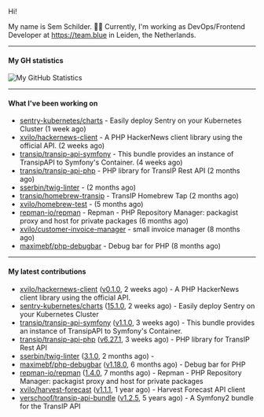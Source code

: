 Hi!

My name is Sem Schilder. 👋🏻 Currently, I'm working as DevOps/Frontend Developer at https://team.blue in Leiden, the Netherlands.

---

#### My GH statistics

![My GitHub Statistics](https://github-readme-stats.vercel.app/api?username=xvilo&show_icons=true&count_private=true&hide_title=true)

---

#### What I've been working on

- [sentry-kubernetes/charts](https://github.com/sentry-kubernetes/charts) - Easily deploy Sentry on your Kubernetes Cluster (1 week ago)
- [xvilo/hackernews-client](https://github.com/xvilo/hackernews-client) - A PHP HackerNews client library using the official API. (2 weeks ago)
- [transip/transip-api-symfony](https://github.com/transip/transip-api-symfony) - This bundle provides an instance of TransipAPI to Symfony&#39;s Container. (4 weeks ago)
- [transip/transip-api-php](https://github.com/transip/transip-api-php) - PHP library for TransIP Rest API (2 months ago)
- [sserbin/twig-linter](https://github.com/sserbin/twig-linter) -  (2 months ago)
- [transip/homebrew-transip](https://github.com/transip/homebrew-transip) - TransIP Homebrew Tap (2 months ago)
- [xvilo/homebrew-test](https://github.com/xvilo/homebrew-test) -  (5 months ago)
- [repman-io/repman](https://github.com/repman-io/repman) - Repman - PHP Repository Manager: packagist proxy and host for private packages  (6 months ago)
- [xvilo/customer-invoice-manager](https://github.com/xvilo/customer-invoice-manager) - small invoice manager (8 months ago)
- [maximebf/php-debugbar](https://github.com/maximebf/php-debugbar) - Debug bar for PHP (8 months ago)

---

#### My latest contributions

- [xvilo/hackernews-client](https://github.com/xvilo/hackernews-client) ([v0.1.0](https://github.com/xvilo/hackernews-client/releases/tag/v0.1.0), 2 weeks ago) - A PHP HackerNews client library using the official API.
- [sentry-kubernetes/charts](https://github.com/sentry-kubernetes/charts) ([15.1.0](https://github.com/sentry-kubernetes/charts/releases/tag/15.1.0), 2 weeks ago) - Easily deploy Sentry on your Kubernetes Cluster
- [transip/transip-api-symfony](https://github.com/transip/transip-api-symfony) ([v1.1.0](https://github.com/transip/transip-api-symfony/releases/tag/v1.1.0), 3 weeks ago) - This bundle provides an instance of TransipAPI to Symfony&#39;s Container.
- [transip/transip-api-php](https://github.com/transip/transip-api-php) ([v6.27.1](https://github.com/transip/transip-api-php/releases/tag/v6.27.1), 3 weeks ago) - PHP library for TransIP Rest API
- [sserbin/twig-linter](https://github.com/sserbin/twig-linter) ([3.1.0](https://github.com/sserbin/twig-linter/releases/tag/3.1.0), 2 months ago) - 
- [maximebf/php-debugbar](https://github.com/maximebf/php-debugbar) ([v1.18.0](https://github.com/maximebf/php-debugbar/releases/tag/v1.18.0), 6 months ago) - Debug bar for PHP
- [repman-io/repman](https://github.com/repman-io/repman) ([1.4.0](https://github.com/repman-io/repman/releases/tag/1.4.0), 7 months ago) - Repman - PHP Repository Manager: packagist proxy and host for private packages 
- [xvilo/harvest-forecast](https://github.com/xvilo/harvest-forecast) ([v1.1.1](https://github.com/xvilo/harvest-forecast/releases/tag/v1.1.1), 1 year ago) - Harvest Forecast API client
- [verschoof/transip-api-bundle](https://github.com/verschoof/transip-api-bundle) ([v1.2.5](https://github.com/verschoof/transip-api-bundle/releases/tag/v1.2.5), 5 years ago) - A Symfony2 bundle for the TransIP API
